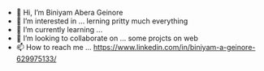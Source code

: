 - 👋 Hi, I’m Biniyam Abera Geinore
- 👀 I’m interested in ... lerning pritty much everything
- 🌱 I’m currently learning ...
- 💞️ I’m looking to collaborate on ... some projcts on web
- 📫 How to reach me ...
https://www.linkedin.com/in/biniyam-a-geinore-629975133/
<!---
Benjamin274/Benjamin274 is a ✨ special ✨ repository because its `README.md` (this file) appears on your GitHub profile.
You can click the Preview link to take a look at your changes.
--->
